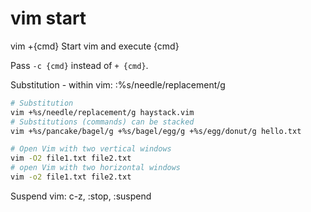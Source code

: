 # vim start

vim +{cmd}  Start vim and execute {cmd}

Pass `-c {cmd}` instead of `+ {cmd}`.

Substitution - within vim:
:%s/needle/replacement/g

```bash
# Substitution
vim +%s/needle/replacement/g haystack.vim
# Substitutions (commands) can be stacked
vim +%s/pancake/bagel/g +%s/bagel/egg/g +%s/egg/donut/g hello.txt

# Open Vim with two vertical windows
vim -O2 file1.txt file2.txt
# open Vim with two horizontal windows
vim -o2 file1.txt file2.txt
```

Suspend vim: c-z, :stop, :suspend
